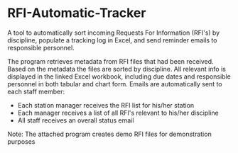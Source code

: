 # RFI-Automatic-Tracker
A tool to automatically sort incoming Requests For Information (RFI's) by discipline, populate a tracking log in Excel, and send reminder emails to responsible personnel.

The program retrieves metadata from RFI files that had been received. Based on the metadata the files are sorted by discipline. All relevant info is displayed in the linked Excel workbook, including due dates and responsible personnel in both tabular and chart form. Emails are automatically sent to each staff member:
- Each station manager receives the RFI list for his/her station
- Each manager receives a list of all RFI's relevant to his/her discipline
- All staff receives an overall status email

Note: The attached program creates demo RFI files for demonstration purposes
